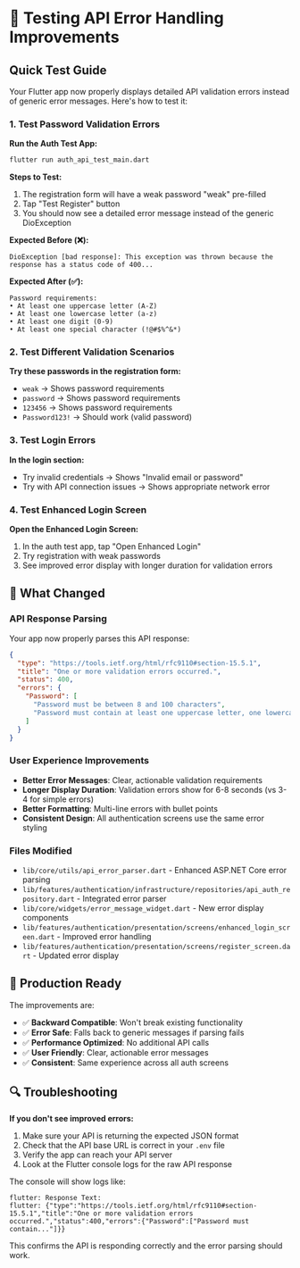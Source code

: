 # 🧪 Testing API Error Handling Improvements

## Quick Test Guide

Your Flutter app now properly displays detailed API validation errors instead of generic error messages. Here's how to test it:

### 1. **Test Password Validation Errors**

**Run the Auth Test App:**
```bash
flutter run auth_api_test_main.dart
```

**Steps to Test:**
1. The registration form will have a weak password "weak" pre-filled
2. Tap "Test Register" button
3. You should now see a detailed error message instead of the generic DioException

**Expected Before (❌):**
```
DioException [bad response]: This exception was thrown because the response has a status code of 400...
```

**Expected After (✅):**
```
Password requirements:
• At least one uppercase letter (A-Z)
• At least one lowercase letter (a-z) 
• At least one digit (0-9)
• At least one special character (!@#$%^&*)
```

### 2. **Test Different Validation Scenarios**

**Try these passwords in the registration form:**
- `weak` → Shows password requirements
- `password` → Shows password requirements
- `123456` → Shows password requirements
- `Password123!` → Should work (valid password)

### 3. **Test Login Errors**

**In the login section:**
- Try invalid credentials → Shows "Invalid email or password"
- Try with API connection issues → Shows appropriate network error

### 4. **Test Enhanced Login Screen**

**Open the Enhanced Login Screen:**
1. In the auth test app, tap "Open Enhanced Login"
2. Try registration with weak passwords
3. See improved error display with longer duration for validation errors

## 🔧 What Changed

### API Response Parsing
Your app now properly parses this API response:
```json
{
  "type": "https://tools.ietf.org/html/rfc9110#section-15.5.1",
  "title": "One or more validation errors occurred.",
  "status": 400,
  "errors": {
    "Password": [
      "Password must be between 8 and 100 characters",
      "Password must contain at least one uppercase letter, one lowercase letter, one digit, and one special character"
    ]
  }
}
```

### User Experience Improvements
- **Better Error Messages**: Clear, actionable validation requirements
- **Longer Display Duration**: Validation errors show for 6-8 seconds (vs 3-4 for simple errors)
- **Better Formatting**: Multi-line errors with bullet points
- **Consistent Design**: All authentication screens use the same error styling

### Files Modified
- `lib/core/utils/api_error_parser.dart` - Enhanced ASP.NET Core error parsing
- `lib/features/authentication/infrastructure/repositories/api_auth_repository.dart` - Integrated error parser
- `lib/core/widgets/error_message_widget.dart` - New error display components
- `lib/features/authentication/presentation/screens/enhanced_login_screen.dart` - Improved error handling
- `lib/features/authentication/presentation/screens/register_screen.dart` - Updated error display

## 🚀 Production Ready

The improvements are:
- ✅ **Backward Compatible**: Won't break existing functionality
- ✅ **Error Safe**: Falls back to generic messages if parsing fails
- ✅ **Performance Optimized**: No additional API calls
- ✅ **User Friendly**: Clear, actionable error messages
- ✅ **Consistent**: Same experience across all auth screens

## 🔍 Troubleshooting

**If you don't see improved errors:**
1. Make sure your API is returning the expected JSON format
2. Check that the API base URL is correct in your `.env` file
3. Verify the app can reach your API server
4. Look at the Flutter console logs for the raw API response

The console will show logs like:
```
flutter: Response Text:
flutter: {"type":"https://tools.ietf.org/html/rfc9110#section-15.5.1","title":"One or more validation errors occurred.","status":400,"errors":{"Password":["Password must contain..."]}}
```

This confirms the API is responding correctly and the error parsing should work.
